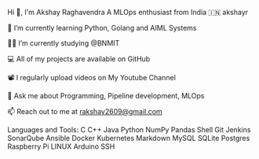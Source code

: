 Hi 👋, I'm Akshay Raghavendra
A MLOps enthusiast from India 🇮🇳
akshayr

🌱 I’m currently learning Python, Golang and AIML Systems

👨‍💻 I’m currently studying @BNMIT

💻 All of my projects are available on GitHub

📽️ I regularly upload videos on My Youtube Channel

💬 Ask me about Programming, Pipeline development, MLOps

📫 Reach out to me at rakshay2609@gmail.com

Languages and Tools:
C C++ Java Python NumPy Pandas Shell Git Jenkins SonarQube Ansible Docker Kubernetes Markdown MySQL SQLite Postgres Raspberry Pi LINUX Arduino SSH
